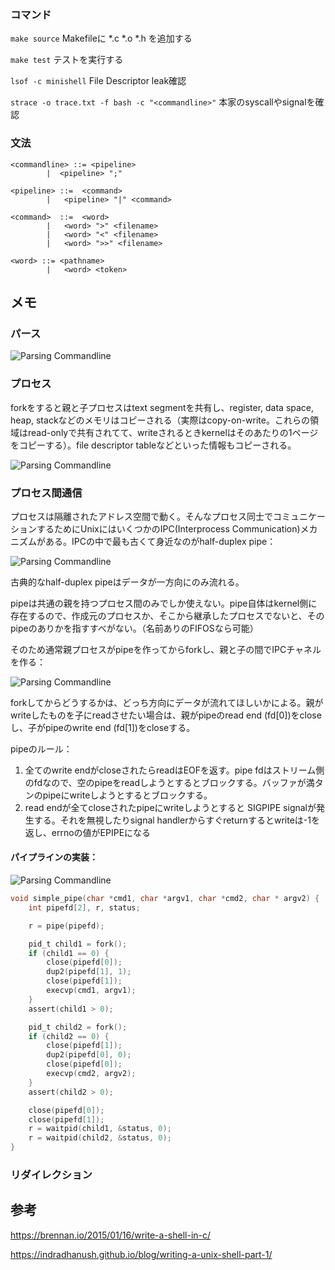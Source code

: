 ### コマンド

`make source` Makefileに *.c *.o *.h を追加する

`make test` テストを実行する

`lsof -c minishell` File Descriptor leak確認

`strace -o trace.txt -f bash -c "<commandline>"` 本家のsyscallやsignalを確認

### 文法

```
<commandline> ::= <pipeline>
        |  <pipeline> ";"

<pipeline> ::=  <command>
        |   <pipeline> "|" <command>

<command>  ::=  <word>
        |   <word> ">" <filename>
        |   <word> "<" <filename>
        |   <word> ">>" <filename>

<word> ::= <pathname>
        |   <word> <token>
```


## メモ

### パース

![Parsing Commandline](https://www.dropbox.com/s/4gsycvbf4yi3f31/parsing_commandline.png?raw=1)

### プロセス

forkをすると親と子プロセスはtext segmentを共有し、register, data space, heap, stackなどのメモリはコピーされる（実際はcopy-on-write。これらの領域はread-onlyで共有されてて、writeされるときkernelはそのあたりの1ページをコピーする）。file descriptor tableなどといった情報もコピーされる。

![Parsing Commandline](https://www.dropbox.com/s/qiyjj23zhnlg2tu/Screen_Shot_2021-01-18_at_16.53.34.png?raw=1)


### プロセス間通信

プロセスは隔離されたアドレス空間で動く。そんなプロセス同士でコミュニケーションするためにUnixにはいくつかのIPC(Interprocess Communication)メカニズムがある。IPCの中で最も古くて身近なのがhalf-duplex pipe：

![Parsing Commandline](https://www.dropbox.com/s/4qjs6g1h6888g6x/half_duplexpipe.png?raw=1)

古典的なhalf-duplex pipeはデータが一方向にのみ流れる。

pipeは共通の親を持つプロセス間のみでしか使えない。pipe自体はkernel側に存在するので、作成元のプロセスか、そこから継承したプロセスでないと、そのpipeのありかを指すすべがない。（名前ありのFIFOSなら可能）

そのため通常親プロセスがpipeを作ってからforkし、親と子の間でIPCチャネルを作る：

![Parsing Commandline](https://www.dropbox.com/s/3d1s800487i7jbe/pipe_fork.png?raw=1)

forkしてからどうするかは、どっち方向にデータが流れてほしいかによる。親がwriteしたものを子にreadさせたい場合は、親がpipeのread end (fd[0])をcloseし、子がpipeのwrite end (fd[1])をcloseする。

pipeのルール：

1. 全てのwrite endがcloseされたらreadはEOFを返す。pipe fdはストリーム側のfdなので、空のpipeをreadしようとするとブロックする。バッファが満タンのpipeにwriteしようとするとブロックする。
2. read endが全てcloseされたpipeにwriteしようとすると SIGPIPE signalが発生する。それを無視したりsignal handlerからすぐreturnするとwriteは-1を返し、errnoの値がEPIPEになる


#### パイプラインの実装：

![Parsing Commandline](https://www.dropbox.com/s/h9jvf02g804tob1/pipeline.png?raw=1)


```c
void simple_pipe(char *cmd1, char *argv1, char *cmd2, char * argv2) {
    int pipefd[2], r, status;

    r = pipe(pipefd);

    pid_t child1 = fork();
    if (child1 == 0) {
        close(pipefd[0]);
        dup2(pipefd[1], 1);
        close(pipefd[1]);
        execvp(cmd1, argv1);
    }
    assert(child1 > 0);

    pid_t child2 = fork();
    if (child2 == 0) {
        close(pipefd[1]);
        dup2(pipefd[0], 0);
        close(pipefd[0]);
        execvp(cmd2, argv2);
    }
    assert(child2 > 0);

    close(pipefd[0]);
    close(pipefd[1]);
    r = waitpid(child1, &status, 0);
    r = waitpid(child2, &status, 0);
}
```


### リダイレクション




## 参考

https://brennan.io/2015/01/16/write-a-shell-in-c/

https://indradhanush.github.io/blog/writing-a-unix-shell-part-1/
